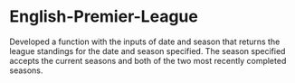 # English-Premier-League
Developed a function with the inputs of date and season that returns the league standings for the date and season specified.  The season specified accepts the current seasons and both of the two most recently completed seasons.  
